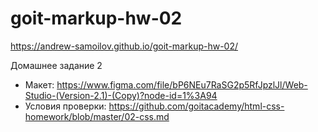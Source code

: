 # goit-markup-hw-02
https://andrew-samoilov.github.io/goit-markup-hw-02/

Домашнее задание 2

- Макет:
  https://www.figma.com/file/bP6NEu7RaSG2p5RfJpzlJl/Web-Studio-(Version-2.1)-(Copy)?node-id=1%3A94
- Условия проверки: https://github.com/goitacademy/html-css-homework/blob/master/02-css.md
